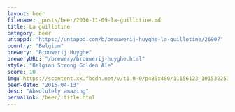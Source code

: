 ```yaml
---
layout: beer
filename: _posts/beer/2016-11-09-la-guillotine.md
title: La guillotine
category: beer
untappd: "https://untappd.com/b/brouwerij-huyghe-la-guillotine/26907"
country: "Belgium"
brewery: "Brouwerij Huyghe"
breweryURL: "/brewery/brouwerij-huyghe.html"
style: "Belgian Strong Golden Ale"
score: 10
img: https://scontent.xx.fbcdn.net/v/t1.0-0/p480x480/11156123_10153225366453745_4053445365399151631_n.jpg?_nc_cat=106&_nc_ht=scontent.xx&oh=36a04f5d3f2ee76b06c92e9f9b7c53ed&oe=5CCB0378
beer-date: "2015-04-13"
desc: "Absolutely amazing"
permalink: /beer/:title.html
---
```

